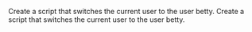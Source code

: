 Create a script that switches the current user to the user betty.
Create a script that switches the current user to the user betty.

